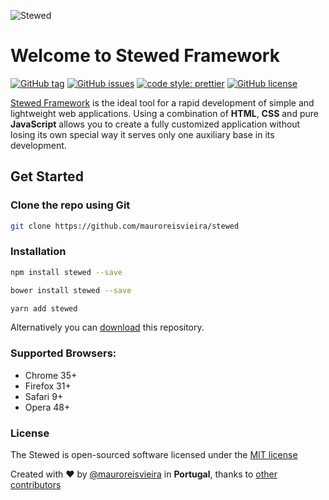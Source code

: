 ![Stewed](assets/images/logo/stewed.jpg)

# Welcome to Stewed Framework

[![GitHub tag](https://img.shields.io/github/release/mauroreisvieira/stewed.svg?style=for-the-badge)](https://github.com/mauroreisvieira/stewed/releases)
[![GitHub issues](https://img.shields.io/github/issues/mauroreisvieira/stewed.svg?style=for-the-badge)](https://github.com/mauroreisvieira/stewed/issues)
[![code style: prettier](https://img.shields.io/badge/code_style-prettier-ff69b4.svg?style=for-the-badge)](https://github.com/prettier/prettier)
[![GitHub license](https://img.shields.io/badge/license-MIT-blue.svg?style=for-the-badge)](https://github.com/mauroreisvieira/stewed/blob/master/LICENSE)

[Stewed Framework](http://mauroreisvieira.github.io/stewed) is the ideal tool for a rapid development of simple and lightweight web applications.
Using a combination of **HTML**, **CSS** and pure **JavaScript** allows you to create a fully customized application without losing its own special way it serves only one auxiliary base in its development.


## Get Started

### Clone the repo using Git

```bash
git clone https://github.com/mauroreisvieira/stewed
```

### Installation

```bash
npm install stewed --save
```

```bash
bower install stewed --save
```

```bash
yarn add stewed
```

Alternatively you can [download](https://codeload.github.com/mauroreisvieira/stewed/zip/master)
this repository.


### Supported Browsers:
- Chrome 35+
- Firefox 31+
- Safari 9+
- Opera 48+

### License
The Stewed is open-sourced software licensed under the [MIT license](http://opensource.org/licenses/MIT)

Created with ♥️ by [@mauroreisvieira](https://twitter.com/mauroreisvieira) in **Portugal**,
thanks to [other contributors](https://github.com/mauroreisvieira/stewed/graphs/contributors)

